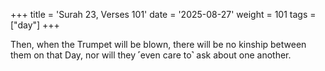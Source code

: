+++
title = 'Surah 23, Verses 101'
date = '2025-08-27'
weight = 101
tags = ["day"]
+++

Then, when the Trumpet will be blown, there will be no kinship between them on that Day, nor will they ˹even care to˺ ask about one another. 